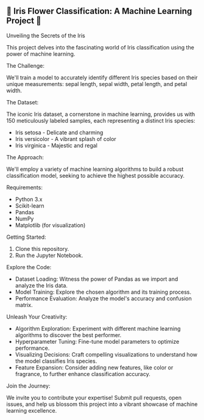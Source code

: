 ## 🌺 Iris Flower Classification: A Machine Learning Project 🌺

Unveiling the Secrets of the Iris

This project delves into the fascinating world of Iris classification using the power of machine learning. 

The Challenge:

We'll train a model to accurately identify different Iris species based on their unique measurements: sepal length, sepal width, petal length, and petal width. 

The Dataset:

The iconic Iris dataset, a cornerstone in machine learning, provides us with 150 meticulously labeled samples, each representing a distinct Iris species:

* Iris setosa - Delicate and charming
* Iris versicolor - A vibrant splash of color
* Iris virginica - Majestic and regal

The Approach:

We'll employ a variety of machine learning algorithms to build a robust classification model, seeking to achieve the highest possible accuracy.

Requirements:

* Python 3.x
* Scikit-learn
* Pandas
* NumPy
* Matplotlib (for visualization)

Getting Started:

1. Clone this repository.
2. Run the Jupyter Notebook.

Explore the Code:

* Dataset Loading: Witness the power of Pandas as we import and analyze the Iris data.
* Model Training:  Explore the chosen algorithm and its training process.
* Performance Evaluation:  Analyze the model's accuracy and confusion matrix.

Unleash Your Creativity:

* Algorithm Exploration: Experiment with different machine learning algorithms to discover the best performer.
* Hyperparameter Tuning:  Fine-tune model parameters to optimize performance.
* Visualizing Decisions:  Craft compelling visualizations to understand how the model classifies Iris species.
* Feature Expansion:  Consider adding new features, like color or fragrance, to further enhance classification accuracy.

Join the Journey:

We invite you to contribute your expertise!  Submit pull requests, open issues, and help us blossom this project into a vibrant showcase of machine learning excellence.
